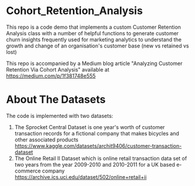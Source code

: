 # Cohort_Retention_Analysis
This repo is a code demo that implements a custom Customer Retention Analysis class with a number of helpful functions to generate customer churn insights frequently used for marketing analytics to understand the growth and change of an organisation's customer base (new vs retained vs lost)

This repo is accompanied by a Medium blog article "Analyzing Customer Retention Via Cohort Analysis" available at https://medium.com/p/1f381748e555

# About The Datasets
The code is implemented with two datasets:
1) The Sprocket Central Dataset is one year's worth of customer transaction records for a fictional company that makes bicycles and other associated products https://www.kaggle.com/datasets/archit9406/customer-transaction-dataset
2) The Online Retail II Dataset which is online retail transaction data set of two years from the year 2009-2010 and 2010-2011 for a UK based e-commerce company https://archive.ics.uci.edu/dataset/502/online+retail+ii
